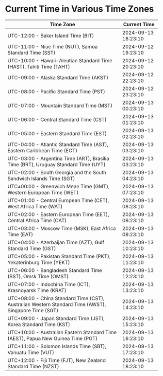 # Current Time in Various Time Zones

| Time Zone | Current Time |
|-----------|--------------|
| UTC-12:00 - Baker Island Time (BIT) | 2024-09-13 18:23:10 |
| UTC-11:00 - Niue Time (NUT), Samoa Standard Time (SST) | 2024-09-12 19:23:10 |
| UTC-10:00 - Hawaii-Aleutian Standard Time (HAST), Tahiti Time (TAHT) | 2024-09-12 20:23:10 |
| UTC-09:00 - Alaska Standard Time (AKST) | 2024-09-12 22:23:10 |
| UTC-08:00 - Pacific Standard Time (PST) | 2024-09-12 23:23:10 |
| UTC-07:00 - Mountain Standard Time (MST) | 2024-09-13 00:23:10 |
| UTC-06:00 - Central Standard Time (CST) | 2024-09-13 01:23:10 |
| UTC-05:00 - Eastern Standard Time (EST) | 2024-09-13 02:23:10 |
| UTC-04:00 - Atlantic Standard Time (AST), Eastern Caribbean Time (ECT) | 2024-09-13 03:23:10 |
| UTC-03:00 - Argentina Time (ART), Brasília Time (BRT), Uruguay Standard Time (UYT) | 2024-09-13 03:23:10 |
| UTC-02:00 - South Georgia and the South Sandwich Islands Time (SGT) | 2024-09-13 04:23:10 |
| UTC±00:00 - Greenwich Mean Time (GMT), Western European Time (WET) | 2024-09-13 07:23:10 |
| UTC+01:00 - Central European Time (CET), West Africa Time (WAT) | 2024-09-13 08:23:10 |
| UTC+02:00 - Eastern European Time (EET), Central Africa Time (CAT) | 2024-09-13 09:23:10 |
| UTC+03:00 - Moscow Time (MSK), East Africa Time (EAT) | 2024-09-13 09:23:10 |
| UTC+04:00 - Azerbaijan Time (AZT), Gulf Standard Time (GST) | 2024-09-13 10:23:10 |
| UTC+05:00 - Pakistan Standard Time (PKT), Yekaterinburg Time (YEKT) | 2024-09-13 11:23:10 |
| UTC+06:00 - Bangladesh Standard Time (BST), Omsk Time (OMST) | 2024-09-13 12:23:10 |
| UTC+07:00 - Indochina Time (ICT), Krasnoyarsk Time (KRAT) | 2024-09-13 13:23:10 |
| UTC+08:00 - China Standard Time (CST), Australian Western Standard Time (AWST), Singapore Time (SGT) | 2024-09-13 14:23:10 |
| UTC+09:00 - Japan Standard Time (JST), Korea Standard Time (KST) | 2024-09-13 15:23:10 |
| UTC+10:00 - Australian Eastern Standard Time (AEST), Papua New Guinea Time (PGT) | 2024-09-13 16:23:10 |
| UTC+11:00 - Solomon Islands Time (SBT), Vanuatu Time (VUT) | 2024-09-13 17:23:10 |
| UTC+12:00 - Fiji Time (FJT), New Zealand Standard Time (NZST) | 2024-09-13 18:23:10 |
